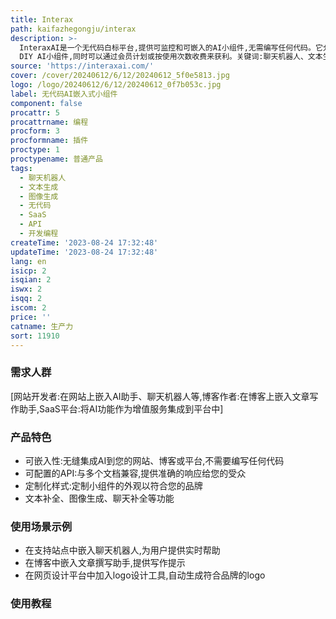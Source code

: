 ```yaml
---
title: Interax
path: kaifazhegongju/interax
description: >-
  InteraxAI是一个无代码白标平台,提供可监控和可嵌入的AI小组件,无需编写任何代码。它允许无缝集成AI功能如文本补全、聊天机器人、图像生成等到网站、博客或SaaS平台中,开发者可以通过配置API和定制样式来
  DIY AI小组件,同时可以通过会员计划或按使用次数收费来获利。关键词:聊天机器人、文本生成、图像生成、无代码、SaaS、API、嵌入式。
source: 'https://interaxai.com/'
cover: /cover/20240612/6/12/20240612_5f0e5813.jpg
logo: /logo/20240612/6/12/20240612_0f7b053c.jpg
label: 无代码AI嵌入式小组件
component: false
procattr: 5
procattrname: 编程
procform: 3
procformname: 插件
proctype: 1
proctypename: 普通产品
tags:
  - 聊天机器人
  - 文本生成
  - 图像生成
  - 无代码
  - SaaS
  - API
  - 开发编程
createTime: '2023-08-24 17:32:48'
updateTime: '2023-08-24 17:32:48'
lang: en
isicp: 2
isqian: 2
iswx: 2
isqq: 2
iscom: 2
price: ''
catname: 生产力
sort: 11910
---
```




### 需求人群
[网站开发者:在网站上嵌入AI助手、聊天机器人等,博客作者:在博客上嵌入文章写作助手,SaaS平台:将AI功能作为增值服务集成到平台中]

### 产品特色
- 可嵌入性:无缝集成AI到您的网站、博客或平台,不需要编写任何代码
- 可配置的API:与多个文档兼容,提供准确的响应给您的受众
- 定制化样式:定制小组件的外观以符合您的品牌
- 文本补全、图像生成、聊天补全等功能

### 使用场景示例
- 在支持站点中嵌入聊天机器人,为用户提供实时帮助
- 在博客中嵌入文章撰写助手,提供写作提示
- 在网页设计平台中加入logo设计工具,自动生成符合品牌的logo

### 使用教程


  
